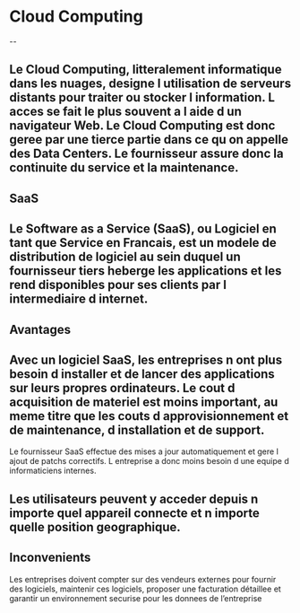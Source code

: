# Cloud Computing
--

Le Cloud Computing, litteralement informatique dans les nuages, designe l utilisation de serveurs distants 
pour traiter ou stocker l information. L acces se fait le plus souvent a l aide d un navigateur Web. Le Cloud 
Computing est donc geree par une tierce partie dans ce qu on appelle des Data Centers. Le fournisseur 
assure donc la continuite du service et la maintenance.
---

## SaaS
Le Software as a Service (SaaS), ou Logiciel en tant que Service en Francais, est un modele de distribution de logiciel au sein duquel un fournisseur tiers heberge les applications et les rend disponibles pour ses clients par l intermediaire d internet.
--

## Avantages 
Avec un logiciel SaaS, les entreprises n ont plus besoin d installer et de lancer des applications sur leurs propres ordinateurs. Le cout d acquisition de materiel est moins important, au meme titre que les couts d approvisionnement et de maintenance, d installation et de support.
--

Le fournisseur SaaS effectue des mises a jour automatiquement et gere l ajout de patchs correctifs. L entreprise a donc moins besoin d une equipe d informaticiens internes.

Les utilisateurs peuvent y acceder depuis n importe quel appareil connecte et n importe quelle position geographique.
--

## Inconvenients

Les entreprises doivent compter sur des vendeurs externes pour fournir des logiciels, maintenir ces logiciels, proposer une facturation détaillee et garantir un environnement securise pour les donnees de l’entreprise
